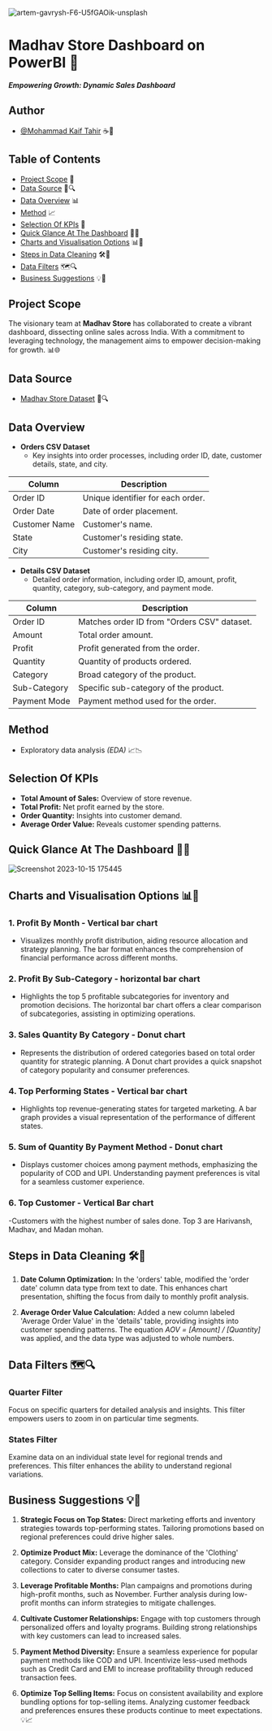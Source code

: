 ![artem-gavrysh-F6-U5fGAOik-unsplash](https://github.com/Md-Kaif-Tahir/Madhav-Store-Dashboard-On-PowerBI/assets/110182266/1ac710a0-1ba9-47fa-ac87-be0c9e32626d)


# Madhav Store Dashboard on PowerBI 🚀
_**Empowering Growth: Dynamic Sales Dashboard**_

## Author
- [@Mohammad Kaif Tahir](https://github.com/Md-Kaif-Tahir) ☕🌟

## Table of Contents
- [Project Scope](#project-scope) 🎯
- [Data Source](#data-source) 📂🔍
- [Data Overview](#data-overview) 📊
- [Method](#method) 📈
- [Selection Of KPIs](#selection-of-kpis) 🎯
- [Quick Glance At The Dashboard](#quick-glance-at-the-dashboard) 👀🚀
- [Charts and Visualisation Options](#charts-and-visualisation-options) 📊🎨
- [Steps in Data Cleaning](#steps-in-data-cleaning) 🛠️🧹
- [Data Filters](#data-filters) 🗺️🔍
- [Business Suggestions](#business-suggestions) 💡🚀

## Project Scope
The visionary team at **Madhav Store** has collaborated to create a vibrant dashboard, dissecting online sales across India. With a commitment to leveraging technology, the management aims to empower decision-making for growth. 📊🌐

## Data Source
- [Madhav Store Dataset](https://www.kaggle.com/datasets/mohammadkaiftahir/madhav-store-dataset) 📂🔍

## Data Overview
- **Orders CSV Dataset**<br>
  - Key insights into order processes, including order ID, date, customer details, state, and city.

| **Column**            | **Description**            |
|-----------------------|----------------------------|
| Order ID              | Unique identifier for each order. |
| Order Date            | Date of order placement.    |
| Customer Name         | Customer's name.            |
| State                 | Customer's residing state.  |
| City                  | Customer's residing city.   |

- **Details CSV Dataset**<br>
  - Detailed order information, including order ID, amount, profit, quantity, category, sub-category, and payment mode.

| **Column**            | **Description**            |
|-----------------------|----------------------------|
| Order ID              | Matches order ID from "Orders CSV" dataset. |
| Amount                | Total order amount.         |
| Profit                | Profit generated from the order. |
| Quantity              | Quantity of products ordered. |
| Category              | Broad category of the product. |
| Sub-Category          | Specific sub-category of the product. |
| Payment Mode          | Payment method used for the order. |

## Method
- Exploratory data analysis _(EDA)_ 📈📉

## Selection Of KPIs
- **Total Amount of Sales:** Overview of store revenue.
- **Total Profit:** Net profit earned by the store.
- **Order Quantity:** Insights into customer demand.
- **Average Order Value:** Reveals customer spending patterns.

## Quick Glance At The Dashboard 👀🚀
![Screenshot 2023-10-15 175445](https://github.com/Md-Kaif-Tahir/Madhav-Store-Dashboard-On-PowerBI/assets/110182266/5873aadc-2ecd-4060-9e3f-7e7f2d449191) 

## Charts and Visualisation Options 📊🎨

### 1. Profit By Month - Vertical bar chart
- Visualizes monthly profit distribution, aiding resource allocation and strategy planning. The bar format enhances the comprehension of financial performance across different months.

### 2. Profit By Sub-Category - horizontal bar chart
- Highlights the top 5 profitable subcategories for inventory and promotion decisions. The horizontal bar chart offers a clear comparison of subcategories, assisting in optimizing operations.

### 3. Sales Quantity By Category - Donut chart
- Represents the distribution of ordered categories based on total order quantity for strategic planning. A Donut chart provides a quick snapshot of category popularity and consumer preferences.

### 4. Top Performing States - Vertical bar chart
- Highlights top revenue-generating states for targeted marketing. A bar graph provides a visual representation of the performance of different states.

### 5. Sum of Quantity By Payment Method - Donut chart
- Displays customer choices among payment methods, emphasizing the popularity of COD and UPI. Understanding payment preferences is vital for a seamless customer experience.

### 6. Top Customer - Vertical Bar chart
-Customers with the highest number of sales done. Top 3 are Harivansh, Madhav, and Madan mohan.

## Steps in Data Cleaning 🛠️🧹
1. **Date Column Optimization:** In the 'orders' table, modified the 'order date' column data type from text to date. This enhances chart presentation, shifting the focus from daily to monthly profit analysis.

2. **Average Order Value Calculation:** Added a new column labeled 'Average Order Value' in the 'details' table, providing insights into customer spending patterns. The equation *AOV = [Amount] / [Quantity]* was applied, and the data type was adjusted to whole numbers.

## Data Filters 🗺️🔍

### Quarter Filter
Focus on specific quarters for detailed analysis and insights. This filter empowers users to zoom in on particular time segments.

### States Filter
Examine data on an individual state level for regional trends and preferences. This filter enhances the ability to understand regional variations.

## Business Suggestions 💡🚀

1. **Strategic Focus on Top States:** Direct marketing efforts and inventory strategies towards top-performing states. Tailoring promotions based on regional preferences could drive higher sales.

2. **Optimize Product Mix:** Leverage the dominance of the 'Clothing' category. Consider expanding product ranges and introducing new collections to cater to diverse consumer tastes.

3. **Leverage Profitable Months:** Plan campaigns and promotions during high-profit months, such as November. Further analysis during low-profit months can inform strategies to mitigate challenges.

4. **Cultivate Customer Relationships:** Engage with top customers through personalized offers and loyalty programs. Building strong relationships with key customers can lead to increased sales.

5. **Payment Method Diversity:** Ensure a seamless experience for popular payment methods like COD and UPI. Incentivize less-used methods such as Credit Card and EMI to increase profitability through reduced transaction fees.

6. **Optimize Top Selling Items:** Focus on consistent availability and explore bundling options for top-selling items. Analyzing customer feedback and preferences ensures these products continue to meet expectations. 💡📈
